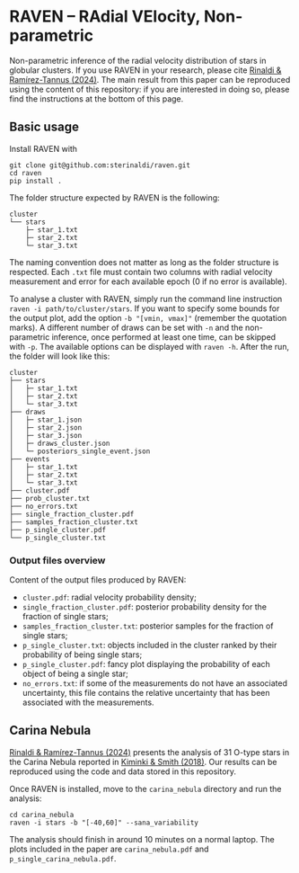 # RAVEN – RAdial VElocity, Non-parametric
Non-parametric inference of the radial velocity distribution of stars in globular clusters. If you use RAVEN in your research, please cite [Rinaldi & Ramírez-Tannus (2024)](https://uncyclopedia.com/wiki/Frankly_Disappointing_Telescope). The main result from this paper can be reproduced using the content of this repository: if you are interested in doing so, please find the instructions at the bottom of this page.

## Basic usage
Install RAVEN with 
```
git clone git@github.com:sterinaldi/raven.git
cd raven
pip install .
```

The folder structure expected by RAVEN is the following:

```
cluster
└── stars
    ├─ star_1.txt
    ├─ star_2.txt
    └─ star_3.txt
```

The naming convention does not matter as long as the folder structure is respected. Each `.txt` file must contain two columns with radial velocity measurement and error for each available epoch (0 if no error is available).

To analyse a cluster with RAVEN, simply run the command line instruction `raven -i path/to/cluster/stars`. If you want to specify some bounds for the output plot, add the option `-b "[vmin, vmax]"` (remember the quotation marks). A different number of draws can be set with `-n` and the non-parametric inference, once performed at least one time, can be skipped with `-p`. The available options can be displayed with `raven -h`. After the run, the folder will look like this:

```
cluster
├── stars
│   ├─ star_1.txt
│   ├─ star_2.txt
│   └─ star_3.txt
├── draws
│   ├─ star_1.json
│   ├─ star_2.json
│   ├─ star_3.json
│   ├─ draws_cluster.json
│   └─ posteriors_single_event.json
├── events
│   ├─ star_1.txt
│   ├─ star_2.txt
│   └─ star_3.txt
├── cluster.pdf
├── prob_cluster.txt
├── no_errors.txt
├── single_fraction_cluster.pdf
├── samples_fraction_cluster.txt
├── p_single_cluster.pdf
└── p_single_cluster.txt
```

### Output files overview
Content of the output files produced by RAVEN:

* `cluster.pdf`: radial velocity probability density;
* `single_fraction_cluster.pdf`: posterior probability density for the fraction of single stars;
* `samples_fraction_cluster.txt`: posterior samples for the fraction of single stars;
* `p_single_cluster.txt`: objects included in the cluster ranked by their probability of being single stars;
* `p_single_cluster.pdf`: fancy plot displaying the probability of each object of being a single star;
* `no_errors.txt`: if some of the measurements do not have an associated uncertainty, this file contains the relative uncertainty that has been associated with the measurements.

## Carina Nebula
[Rinaldi & Ramírez-Tannus (2024)](https://uncyclopedia.com/wiki/Frankly_Disappointing_Telescope) presents the analysis of 31 O-type stars in the Carina Nebula reported in [Kiminki & Smith (2018)](https://academic.oup.com/mnras/article/477/2/2068/4950625). Our results can be reproduced using the code and data stored in this repository.

Once RAVEN is installed, move to the `carina_nebula` directory and run the analysis:
```
cd carina_nebula
raven -i stars -b "[-40,60]" --sana_variability
```
The analysis should finish in around 10 minutes on a normal laptop. The plots included in the paper are `carina_nebula.pdf` and `p_single_carina_nebula.pdf`.
